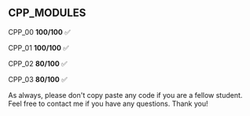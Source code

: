 ## CPP_MODULES

CPP_00 **100/100** ✅

CPP_01 **100/100** ✅

CPP_02 **80/100**  ✅

CPP_03 **80/100**  ✅

As always, please don't copy paste any code if you are a fellow student.
Feel free to contact me if you have any questions. Thank you!
